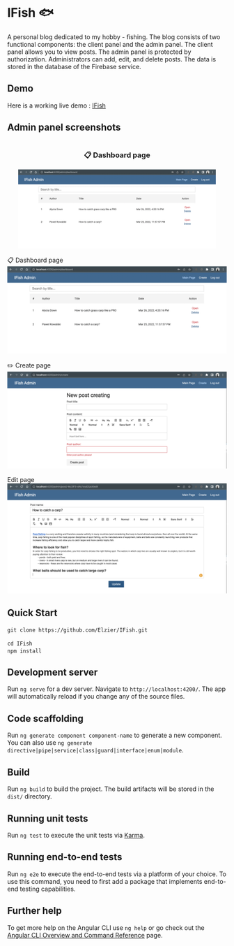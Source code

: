 # IFish 🐟

A personal blog dedicated to my hobby - fishing.
The blog consists of two functional components: the client panel and the admin panel. 
The client panel allows you to view posts. The admin panel is protected by authorization. 
Administrators can add, edit, and delete posts. The data is stored in the database of the 
Firebase service.

<h2 class="code-line" data-line-start=12 data-line-end=13 ><a id="Demo_12"></a>Demo</h2>
<p class="has-line-data" data-line-start="13" data-line-end="14">Here is a working live demo : <a href="https://personal-blog-639b1.web.app">IFish</a></p>

## Admin panel screenshots 

<div style="display: flex; flex-direction: column; align-items: center">
  <h3 class="code-line" data-line-start=18 data-line-end=19 ><a id="Project_Structure_18"></a>📋 Dashboard page </h3>
  <p style="display: inline; margin: 0 auto; width: 90%" class="has-line-data" data-line-start="19" data-line-end="20"><img src="https://raw.githubusercontent.com/Elzier/IFish/styling/src/assets/screenshots/dashboard.png" alt="project structure"></p>
</div>

📋 Dashboard page ![Dashboard page](https://raw.githubusercontent.com/Elzier/IFish/styling/src/assets/screenshots/dashboard.png)

✏️ Create page ![Create page](https://raw.githubusercontent.com/Elzier/IFish/styling/src/assets/screenshots/post-create.png)

Edit page ![Edit page](https://raw.githubusercontent.com/Elzier/IFish/styling/src/assets/screenshots/post-edit.png)

## Quick Start

<pre><code>git clone https://github.com/Elzier/IFish.git</code></pre>
`cd IFish`\
`npm install`

## Development server

Run `ng serve` for a dev server. Navigate to `http://localhost:4200/`. The app will automatically reload if you change any of the source files.

## Code scaffolding

Run `ng generate component component-name` to generate a new component. You can also use `ng generate directive|pipe|service|class|guard|interface|enum|module`.

## Build

Run `ng build` to build the project. The build artifacts will be stored in the `dist/` directory.

## Running unit tests

Run `ng test` to execute the unit tests via [Karma](https://karma-runner.github.io).

## Running end-to-end tests

Run `ng e2e` to execute the end-to-end tests via a platform of your choice. To use this command, you need to first add a package that implements end-to-end testing capabilities.

## Further help

To get more help on the Angular CLI use `ng help` or go check out the [Angular CLI Overview and Command Reference](https://angular.io/cli) page.
